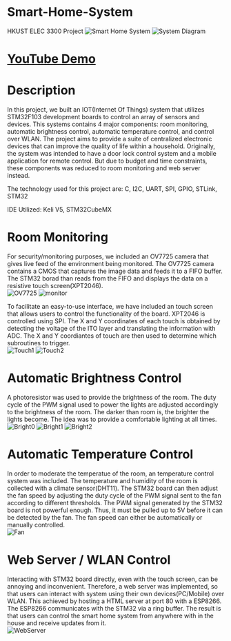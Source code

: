 # Smart-Home-System
HKUST ELEC 3300 Project
![Smart Home System](/assets/img/smart_home.jpg)
![System Diagram](/assets/img/smart_home_overview.png)

# <a href="https://youtu.be/idSp3R__D4U">YouTube Demo</a>

# Description
In this project, we built an IOT(Internet Of Things) system that utilizes STM32F103 development boards to control an array of sensors and devices. This systems contains 4 major components: room monitoring, automatic brightness control, automatic temperature control, and control over WLAN. The project aims to provide a suite of centralized electronic devices that can improve the quality of life within a household. Originally, the system was intended to have a door lock control system and a mobile application for remote control. But due to budget and time constraints, these components was reduced to room monitoring and web server instead.

The technology used for this project are: C, I2C, UART, SPI, GPIO, STLink, STM32

IDE Utilized: Keli V5, STM32CubeMX

# Room Monitoring
For security/monitoring purposes, we included an OV7725 camera that gives live feed of the environment being monitored. The OV7725 camera contains a CMOS that captures the image data and feeds it to a FIFO buffer. The STM32 borad than reads from the FIFO and displays the data on a resistive touch screen(XPT2046).
<br>![OV7725](/assets/img/ov7725.png)
![monitor](/assets/img/room_monitoring.png)

To facilitate an easy-to-use interface, we have included an touch screen that allows users to control the functionality of the board. XPT2046 is controlled using SPI. The X and Y coordinates of each touch is obtained by detecting the voltage of the ITO layer and translating the information with ADC. The X and Y coordiantes of touch are then used to determine which subroutines to trigger.
<br>![Touch1](/assets/img/touch_screen1.png)
![Touch2](/assets/img/touch_screen2.png)

# Automatic Brightness Control
A photoresistor was used to provide the brightness of the room. The duty cycle of the PWM signal used to power the lights are adjusted accordingly to the brightness of the room. The darker than room is, the brighter the lights become. The idea was to provide a comfortable lighting at all times.
<br>![Bright0](/assets/img/touch_screen1.png)
![Bright1](/assets/img/brightness1.png)
![Bright2](/assets/img/brightness3.png)

# Automatic Temperature Control
In order to moderate the temperatue of the room, an temperature control system was included. The temperature and humidity of the room is collected with a climate sensor(DHT11). The STM32 board can then adjust the fan speed by adjusting the duty cycle of the PWM signal sent to the fan according to different thresholds. The PWM signal generated by the STM32 board is not powerful enough. Thus, it must be pulled up to 5V before it can be detected by the fan.
The fan speed can either be automatically or manually controlled.
<br>![Fan](/assets/img/fan_auto.png)

# Web Server / WLAN Control
Interacting with STM32 board directly, even with the touch screen, can be annoying and inconvenient. Therefore, a web server was implemented, so that users can interact with system using their own devices(PC/Mobile) over WLAN. This achieved by hosting a HTML server at port 80 with a ESP8266. The ESP8266 communicates with the STM32 via a ring buffer.
The result is that users can control the smart home system from anywhere with in the house and receive updates from it.<br>
![WebServer](/assets/img/web_server.png)
